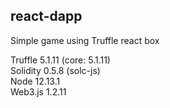 ## react-dapp
Simple game using Truffle react box

Truffle 5.1.11 (core: 5.1.11)  
Solidity 0.5.8 (solc-js)  
Node 12.13.1  
Web3.js 1.2.11
